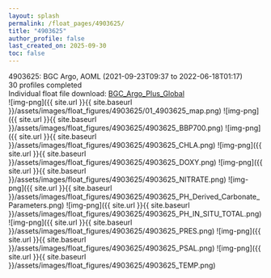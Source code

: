 ```yaml
---
layout: splash
permalink: /float_pages/4903625/
title: "4903625"
author_profile: false
last_created_on: 2025-09-30
toc: false
---
```

 
4903625: BGC Argo, AOML (2021-09-23T09:37 to 2022-06-18T01:17)\
30 profiles completed\
Individual float file download: [BGC_Argo_Plus_Global](https://ftp.soest.hawaii.edu/bgc_argo_plus/Individual_Floats/outliers_removed/4903625_Sprof_processed.nc)\
![img-png]({{ site.url }}{{ site.baseurl }}/assets/images/float_figures/4903625/01_4903625_map.png)
![img-png]({{ site.url }}{{ site.baseurl }}/assets/images/float_figures/4903625/4903625_BBP700.png)
![img-png]({{ site.url }}{{ site.baseurl }}/assets/images/float_figures/4903625/4903625_CHLA.png)
![img-png]({{ site.url }}{{ site.baseurl }}/assets/images/float_figures/4903625/4903625_DOXY.png)
![img-png]({{ site.url }}{{ site.baseurl }}/assets/images/float_figures/4903625/4903625_NITRATE.png)
![img-png]({{ site.url }}{{ site.baseurl }}/assets/images/float_figures/4903625/4903625_PH_Derived_Carbonate_Parameters.png)
![img-png]({{ site.url }}{{ site.baseurl }}/assets/images/float_figures/4903625/4903625_PH_IN_SITU_TOTAL.png)
![img-png]({{ site.url }}{{ site.baseurl }}/assets/images/float_figures/4903625/4903625_PRES.png)
![img-png]({{ site.url }}{{ site.baseurl }}/assets/images/float_figures/4903625/4903625_PSAL.png)
![img-png]({{ site.url }}{{ site.baseurl }}/assets/images/float_figures/4903625/4903625_TEMP.png)
